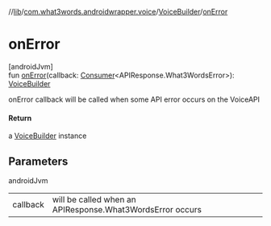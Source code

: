 //[lib](../../../index.md)/[com.what3words.androidwrapper.voice](../index.md)/[VoiceBuilder](index.md)/[onError](on-error.md)

# onError

[androidJvm]\
fun [onError](on-error.md)(callback: [Consumer](https://developer.android.com/reference/kotlin/androidx/core/util/Consumer.html)<APIResponse.What3WordsError>): [VoiceBuilder](index.md)

onError callback will be called when some API error occurs on the VoiceAPI

#### Return

a [VoiceBuilder](index.md) instance

## Parameters

androidJvm

| | |
|---|---|
| callback | will be called when an APIResponse.What3WordsError occurs |
